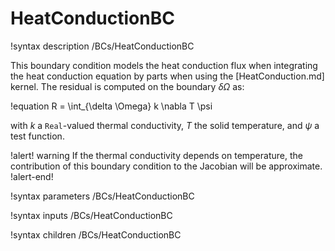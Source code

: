 # HeatConductionBC

!syntax description /BCs/HeatConductionBC

This boundary condition models the heat conduction flux when integrating the
heat conduction equation by parts when using the [HeatConduction.md] kernel.
The residual is computed on the boundary $\delta \Omega$ as:

!equation
R = \int_{\delta \Omega} k \nabla T \psi

with $k$ a `Real`-valued thermal conductivity, $T$ the solid temperature, and $\psi$ a test function.

!alert! warning
If the thermal conductivity depends on temperature, the contribution of this boundary condition to the Jacobian
will be approximate.
!alert-end!

!syntax parameters /BCs/HeatConductionBC

!syntax inputs /BCs/HeatConductionBC

!syntax children /BCs/HeatConductionBC
